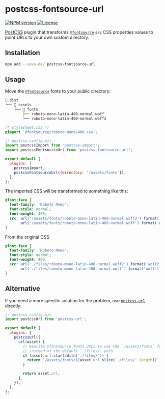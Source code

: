 # postcss-fontsource-url

[![NPM version][npm-version-image]][npm-link]
[![License][license-image]][license-link]

[PostCSS] plugin that transforms [`@fontsource`] `src` CSS properties values to
point URLs to your own custom directory.

## Installation

```bash
npm add --save-dev postcss-fontsource-url
```

## Usage

Move the [`@fontsource`] fonts to your public directory:

```txt
📁 dist
└── 📁 assets
    └── 📁 fonts
        ├── roboto-mono-latin-400-normal.woff
        └── roboto-mono-latin-400-normal.woff2
```

```css
/* stylesheet.css */
@import '@fontsource/roboto-mono/400.css';
```

```js
// postcss.config.mjs
import postcssImport from 'postcss-import';
import postcssFontsourceUrl from 'postcss-fontsource-url';

export default {
  plugins: [
    postcssImport,
    postcssFontsourceUrl({directory: '/assets/fonts'}),
  ],
};
```

The imported CSS will be transformed to something like this:

```css
@font-face {
  font-family: 'Roboto Mono';
  font-style: normal;
  font-weight: 400;
  src: url('/assets/fonts/roboto-mono-latin-400-normal.woff2') format('woff2'),
       url('/assets/fonts/roboto-mono-latin-400-normal.woff') format('woff');
}
```

From the original CSS:

```css
@font-face {
  font-family: 'Roboto Mono';
  font-style: normal;
  font-weight: 400;
  src: url('./files/roboto-mono-latin-400-normal.woff2') format('woff2'),
       url('./files/roboto-mono-latin-400-normal.woff') format('woff');
}
```

## Alternative

If you need a more specific solution for the problem, use [`postcss-url`]
directly:

```js
// postcss.config.mjs
import postcssUrl from 'postcss-url';

export default {
  plugins: {
    postcssUrl({
      url(asset) {
        // Rewrite @fontsource fonts URLs to use the `/assets/fonts` folder
        // instead of the default `./files/` path.
        if (asset.url.startsWith('./files/')) {
          return `/assets/fonts/${asset.url.slice('./files/'.length)}`;
        }

        return asset.url;
      },
    }),
  },
};
```

[PostCSS]: https://postcss.org
[`@fontsource`]: https://fontsource.org
[`postcss-url`]: https://www.npmjs.com/package/postcss-url
[npm-link]: https://www.npmjs.com/package/postcss-fontsource-url
[npm-version-image]: https://img.shields.io/npm/v/postcss-fontsource-url
[license-image]: https://img.shields.io/npm/l/postcss-fontsource-url?color=blue
[license-link]: https://github.com/mondeja/postcss-fontsource-url/blob/master/LICENSE
